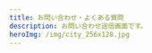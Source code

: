 ```yaml
---
title: お問い合わせ・よくある質問
description: お問い合わせ送信画面です。
heroImg: /img/city_256x128.jpg
---
```


<!--

基本的に記述は不要です。

記述すると、画面下部に表示されます

-->
